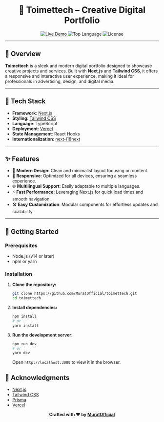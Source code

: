 <h1 align="center">🚀 Toimettech – Creative Digital Portfolio</h1>
<p align="center">
  <a href="https://toimettech.vercel.app" target="_blank">
    <img src="https://img.shields.io/badge/Live%20Demo-toimettech.vercel.app-blue?style=flat-square" alt="Live Demo" />
  </a>
  <img src="https://img.shields.io/github/languages/top/MuratOfficial/toimettech?style=flat-square" alt="Top Language" />
  <img src="https://img.shields.io/github/license/MuratOfficial/toimettech?style=flat-square" alt="License" />
</p>

---

## 🎯 Overview

**Toimettech** is a sleek and modern digital portfolio designed to showcase creative projects and services. Built with **Next.js** and **Tailwind CSS**, it offers a responsive and interactive user experience, making it ideal for professionals in advertising, design, and digital media.

---

## 🧰 Tech Stack

- **Framework**: [Next.js](https://nextjs.org/)
- **Styling**: [Tailwind CSS](https://tailwindcss.com/)
- **Language**: TypeScript
- **Deployment**: [Vercel](https://vercel.com/)
- **State Management**: React Hooks
- **Internationalization**: [next-i18next](https://github.com/i18next/next-i18next)

---

## ✨ Features

- 🎨 **Modern Design**: Clean and minimalist layout focusing on content.
- 📱 **Responsive**: Optimized for all devices, ensuring a seamless experience.
- 🌐 **Multilingual Support**: Easily adaptable to multiple languages.
- ⚡ **Fast Performance**: Leveraging Next.js for quick load times and smooth navigation.
- 🛠️ **Easy Customization**: Modular components for effortless updates and scalability.

---

## 🚀 Getting Started

### Prerequisites

- Node.js (v14 or later)
- npm or yarn

### Installation

1. **Clone the repository:**

   ```bash
   git clone https://github.com/MuratOfficial/toimettech.git
   cd toimettech
   ```
2. **Install dependencies:**

   ```bash
   npm install
   # or
   yarn install
   ```
3. **Run the development server:**

   ```bash
   npm run dev
   # or
   yarn dev
   ```
   Open `http://localhost:3000` to view it in the browser.

## 🙌 Acknowledgments
- [Next.js](https://nextjs.org/docs)
- [Tailwind CSS](https://tailwindcss.com/)
- [Prisma](http://prisma.io/docs)
- [Vercel](https://vercel.com/)

<p align="center"> <b>Crafted with ❤️ by <a href="https://github.com/MuratOfficial">MuratOfficial</a></b> </p>
